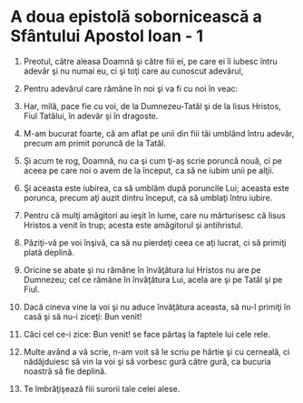 # A doua epistol&#259; soborniceasc&#259; a Sf&#226;ntului Apostol Ioan - 1

1. Preotul, către aleasa Doamnă şi către fiii ei, pe care ei îi iubesc întru adevăr şi nu numai eu, ci şi toţi care au cunoscut adevărul, 

2. Pentru adevărul care rămâne în noi şi va fi cu noi în veac: 

3. Har, milă, pace fie cu voi, de la Dumnezeu-Tatăl şi de la Iisus Hristos, Fiul Tatălui, în adevăr şi în dragoste. 

4. M-am bucurat foarte, că am aflat pe unii din fiii tăi umblând întru adevăr, precum am primit poruncă de la Tatăl. 

5. Şi acum te rog, Doamnă, nu ca şi cum ţi-aş scrie poruncă nouă, ci pe aceea pe care noi o avem de la început, ca să ne iubim unii pe alţii. 

6. Şi aceasta este iubirea, ca să umblăm după poruncile Lui; aceasta este porunca, precum aţi auzit dintru început, ca să umblaţi întru iubire. 

7. Pentru că mulţi amăgitori au ieşit în lume, care nu mărturisesc că Iisus Hristos a venit în trup; acesta este amăgitorul şi antihristul. 

8. Păziţi-vă pe voi înşivă, ca să nu pierdeţi ceea ce aţi lucrat, ci să primiţi plată deplină. 

9. Oricine se abate şi nu rămâne în învăţătura lui Hristos nu are pe Dumnezeu; cel ce rămâne în învăţătura Lui, acela are şi pe Tatăl şi pe Fiul. 

10. Dacă cineva vine la voi şi nu aduce învăţătura aceasta, să nu-l primiţi în casă şi să nu-i ziceţi: Bun venit! 

11. Căci cel ce-i zice: Bun venit! se face părtaş la faptele lui cele rele. 

12. Multe având a vă scrie, n-am voit să le scriu pe hârtie şi cu cerneală, ci nădăjduiesc să vin la voi şi să vorbesc gură către gură, ca bucuria noastră să fie deplină. 

13. Te îmbrăţişează fiii surorii tale celei alese. 

